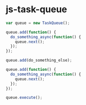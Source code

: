 js-task-queue
=============

``````javascript
var queue = new TaskQueue();

queue.add(function() {
  do_something_async(function() {
    queue.next();
  });
});

queue.add(do_something_else);

queue.add(function() {
  do_something_async(function() {
    queue.next();
  });
});

queue.execute();
```````
